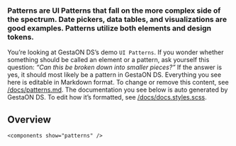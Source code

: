 ### Patterns are UI Patterns that fall on the more complex side of the spectrum. Date pickers, data tables, and visualizations are good examples. Patterns utilize both elements and design tokens.

You’re looking at GestaON DS’s demo <code>UI Patterns</code>. If you wonder whether something should be called an element or a pattern, ask yourself this question: _“Can this be broken down into smaller pieces?”_ If the answer is yes, it should most likely be a pattern in GestaON DS. Everything you see here is editable in Markdown format. To change or remove this content, see [/docs/patterns.md](https://github.com/viljamis/vue-design-system/blob/master/docs/patterns.md). The documentation you see below is auto generated by GestaON DS. To edit how it’s formatted, see [/docs/docs.styles.scss](https://github.com/viljamis/vue-design-system/blob/master/docs/docs.styles.scss).

## Overview

```
<components show="patterns" />
```
